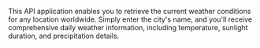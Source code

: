 This API application enables you to retrieve the current weather conditions for any location worldwide. Simply enter the city's name, and you'll receive comprehensive daily weather information, including temperature, sunlight duration, and precipitation details.
